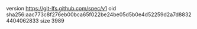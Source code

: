 version https://git-lfs.github.com/spec/v1
oid sha256:aac773c8f276eb00bca65f022be24be05d5b0e4d52259d2a7d88324404062833
size 3989
